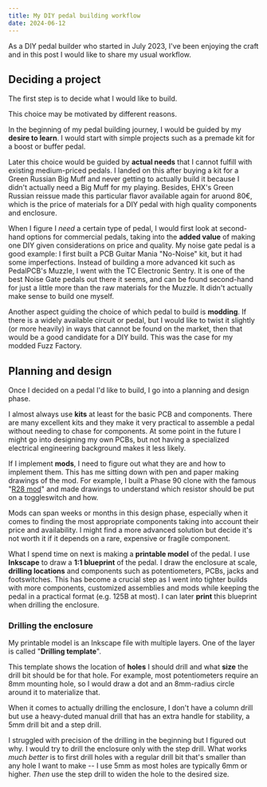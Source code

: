 ```yaml
---
title: My DIY pedal building workflow
date: 2024-06-12
---
```


As a DIY pedal builder who started in July 2023, I've been enjoying the craft and in this post I would like to share my usual workflow.

## Deciding a project

The first step is to decide what I would like to build.

This choice may be motivated by different reasons.

In the beginning of my pedal building journey, I would be guided by my **desire to learn**. I would start with simple projects such as a premade kit for a boost or buffer pedal.

Later this choice would be guided by **actual needs** that I cannot fulfill with existing medium-priced pedals. I landed on this after buying a kit for a Green Russian Big Muff and never getting to actually build it because I didn't actually need a Big Muff for my playing. Besides, EHX's Green Russian reissue made this particular flavor available again for aruond 80€, which is the price of materials for a DIY pedal with high quality components and enclosure.

When I figure I _need_ a certain type of pedal, I would first look at second-hand options for commercial pedals, taking into the **added value** of making one DIY given considerations on price and quality. My noise gate pedal is a good example: I first built a PCB Guitar Mania "No-Noise" kit, but it had some imperfections. Instead of building a more advanced kit such as PedalPCB's Muzzle, I went with the TC Electronic Sentry. It is one of the best Noise Gate pedals out there it seems, and can be found second-hand for just a little more than the raw materials for the Muzzle. It didn't actually make sense to build one myself.

Another aspect guiding the choice of which pedal to build is **modding**. If there is a widely available circuit or pedal, but I would like to twist it slightly (or more heavily) in ways that cannot be found on the market, then that would be a good candidate for a DIY build. This was the case for my modded Fuzz Factory.

## Planning and design

Once I decided on a pedal I'd like to build, I go into a planning and design phase.

I almost always use **kits** at least for the basic PCB and components. There are many excellent kits and they make it very practical to assemble a pedal without needing to chase for components. At some point in the future I might go into designing my own PCBs, but not having a specialized electrical engineering background makes it less likely.

If I implement **mods**, I need to figure out what they are and how to implement them. This has me sitting down with pen and paper making drawings of the mod. For example, I built a Phase 90 clone with the famous "[R28 mod]()" and made drawings to understand which resistor should be put on a toggleswitch and how.

Mods can span weeks or months in this design phase, especially when it comes to finding the most appropriate components taking into account their price and availability. I might find a more advanced solution but decide it's not worth it if it depends on a rare, expensive or fragile component.

What I spend time on next is making a **printable model** of the pedal. I use **Inkscape** to draw a **1:1 blueprint** of the pedal. I draw the enclosure at scale, **drilling locations** and components such as potentiometers, PCBs, jacks and footswitches. This has become a crucial step as I went into tighter builds with more components, customized assemblies and mods while keeping the pedal in a practical format (e.g. 125B at most). I can later **print** this blueprint when drilling the enclosure.

### Drilling the enclosure

My printable model is an Inkscape file with multiple layers. One of the layer is called "**Drilling template**".

This template shows the location of **holes** I should drill and what **size** the drill bit should be for that hole. For example, most potentiometers require an 8mm mounting hole, so I would draw a dot and an 8mm-radius circle around it to materialize that.

When it comes to actually drilling the enclosure, I don't have a column drill but use a heavy-duted manual drill that has an extra handle for stability, a 5mm drill bit and a step drill.

I struggled with precision of the drilling in the beginning but I figured out why. I would try to drill the enclosure only with the step drill. What works _much better_ is to first drill holes with a regular drill bit that's smaller than any hole I want to make -- I use 5mm as most holes are typically 6mm or higher. _Then_ use the step drill to widen the hole to the desired size.
